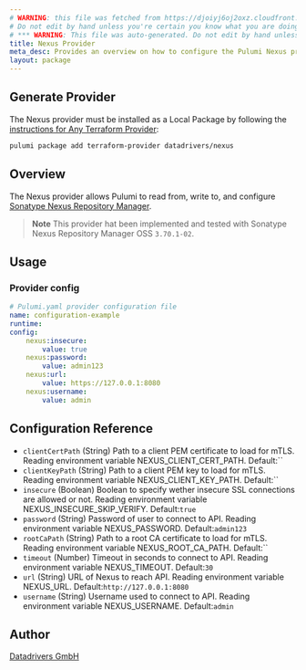 ```yaml
---
# WARNING: this file was fetched from https://djoiyj6oj2oxz.cloudfront.net/docs/registry.opentofu.org/datadrivers/nexus/2.6.0/index.md
# Do not edit by hand unless you're certain you know what you are doing!
# *** WARNING: This file was auto-generated. Do not edit by hand unless you're certain you know what you are doing! ***
title: Nexus Provider
meta_desc: Provides an overview on how to configure the Pulumi Nexus provider.
layout: package
---
```


## Generate Provider

The Nexus provider must be installed as a Local Package by following the [instructions for Any Terraform Provider](https://www.pulumi.com/registry/packages/terraform-provider/):

```bash
pulumi package add terraform-provider datadrivers/nexus
```
## Overview

The Nexus provider allows Pulumi to read from, write to, and configure [Sonatype Nexus Repository Manager](https://www.sonatype.com/product-nexus-repository).

> **Note** This provider hat been implemented and tested with Sonatype Nexus Repository Manager OSS `3.70.1-02`.
## Usage
### Provider config

```yaml
# Pulumi.yaml provider configuration file
name: configuration-example
runtime:
config:
    nexus:insecure:
        value: true
    nexus:password:
        value: admin123
    nexus:url:
        value: https://127.0.0.1:8080
    nexus:username:
        value: admin

```
## Configuration Reference

- `clientCertPath` (String) Path to a client PEM certificate to load for mTLS. Reading environment variable NEXUS_CLIENT_CERT_PATH. Default:``
- `clientKeyPath` (String) Path to a client PEM key to load for mTLS. Reading environment variable NEXUS_CLIENT_KEY_PATH. Default:``
- `insecure` (Boolean) Boolean to specify wether insecure SSL connections are allowed or not. Reading environment variable NEXUS_INSECURE_SKIP_VERIFY. Default:`true`
- `password` (String) Password of user to connect to API. Reading environment variable NEXUS_PASSWORD. Default:`admin123`
- `rootCaPath` (String) Path to a root CA certificate to load for mTLS. Reading environment variable NEXUS_ROOT_CA_PATH. Default:``
- `timeout` (Number) Timeout in seconds to connect to API. Reading environment variable NEXUS_TIMEOUT. Default:`30`
- `url` (String) URL of Nexus to reach API. Reading environment variable NEXUS_URL. Default:`http://127.0.0.1:8080`
- `username` (String) Username used to connect to API. Reading environment variable NEXUS_USERNAME. Default:`admin`
## Author

[Datadrivers GmbH](https://www.datadrivers.de)